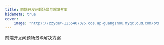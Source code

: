 ```yaml
---
title: 前端开发问题场景与解决方案
hidemeta: true
cover:
    image: "https://zzydev-1255467326.cos.ap-guangzhou.myqcloud.com/other/cover/fedev.png"
---
```


前端开发问题场景与解决方案
